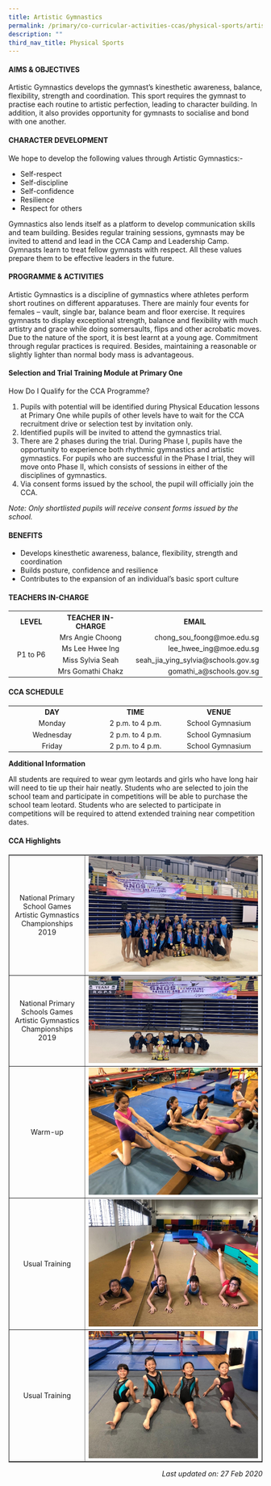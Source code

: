 ```yaml
---
title: Artistic Gymnastics
permalink: /primary/co-curricular-activities-ccas/physical-sports/artistic-gymnastics/
description: ""
third_nav_title: Physical Sports
---
```

<h4><strong>AIMS &amp; OBJECTIVES</strong></h4>
<p>Artistic Gymnastics develops the gymnast&rsquo;s kinesthetic awareness, balance, flexibility, strength and coordination. This sport requires the gymnast to practise each routine to artistic perfection, leading to character building. In addition, it also provides opportunity for gymnasts to socialise and bond with one another.</p>
<h4><strong>CHARACTER DEVELOPMENT</strong></h4>
<p>We hope to develop the following values through Artistic Gymnastics:-</p>
<ul>
<li>Self-respect</li>
<li>Self-discipline</li>
<li>Self-confidence</li>
<li>Resilience</li>
<li>Respect for others</li>
</ul>
<p>Gymnastics also lends itself as a platform to develop communication skills and team building. Besides regular training sessions, gymnasts may be invited to attend and lead in the CCA Camp and Leadership Camp. Gymnasts learn to treat fellow gymnasts with respect. All these values prepare them to be effective leaders in the future.</p>
<h4><strong>PROGRAMME &amp; ACTIVITIES</strong></h4>
<p>Artistic Gymnastics is a discipline of gymnastics where athletes perform short routines on different apparatuses. There are mainly four events for females &ndash; vault, single bar, balance beam and floor exercise. It requires gymnasts to display exceptional strength, balance and flexibility with much artistry and grace while doing somersaults, flips and other acrobatic moves. Due to the nature of the sport, it is best learnt at a young age. Commitment through regular practices is required. Besides, maintaining a reasonable or slightly lighter than normal body mass is advantageous.</p>
<h4><strong>Selection and Trial Training Module at Primary One</strong></h4>
<p>How Do I Qualify for the CCA Programme?</p>
<ol>
<li>Pupils with potential will be identified during Physical Education lessons at Primary One while pupils of other levels have to wait for the CCA recruitment drive or selection test by invitation only.</li>
<li>Identified pupils will be invited to attend the gymnastics trial.</li>
<li>There are 2 phases during the trial. During Phase I, pupils have the opportunity to experience both rhythmic gymnastics and artistic gymnastics. For pupils who are successful in the Phase I trial, they will move onto Phase II, which consists of sessions in either of the disciplines of gymnastics.</li>
<li>Via consent forms issued by the school, the pupil will officially join the CCA.</li>
</ol>
<p><em>Note: Only shortlisted pupils will receive consent forms issued by the school.</em></p>
<h4><strong>BENEFITS</strong></h4>
<ul>
<li>Develops kinesthetic awareness, balance, flexibility, strength and coordination</li>
<li>Builds posture, confidence and resilience</li>
<li>Contributes to the expansion of an individual&rsquo;s basic sport culture</li>
</ul>
<h4><strong>TEACHERS IN-CHARGE</strong></h4>
<table>
<tbody>
<tr>
<th style="text-align: center;">LEVEL</th>
<th style="text-align: center;">TEACHER IN-CHARGE</th>
<th style="text-align: center;">EMAIL</th>
</tr>
<tr>
<td style="text-align: center;" rowspan="4" width="124">P1 to P6</td>
<td style="text-align: center;" width="223">Mrs Angie Choong</td>
<td style="text-align: right;" width="269">chong_sou_foong@moe.edu.sg</td>
</tr>
<tr>
<td style="text-align: center;" width="223">Ms Lee Hwee Ing</td>
<td style="text-align: right;" width="269">lee_hwee_ing@moe.edu.sg</td>
</tr>
<tr>
<td style="text-align: center;" width="223">Miss Sylvia Seah</td>
<td style="text-align: right;" width="269">seah_jia_ying_sylvia@schools.gov.sg</td>
</tr>
<tr>
<td style="text-align: center;" width="223">Mrs Gomathi Chakz</td>
<td style="text-align: right;" width="269">gomathi_a@schools.gov.sg</td>
</tr>
</tbody>
</table>
<h4><strong>CCA SCHEDULE</strong></h4>
<table>
<tbody>
<tr>
<th style="text-align: center;">DAY</th>
<th style="text-align: center;">TIME</th>
<th style="text-align: center;">VENUE</th>
</tr>
<tr>
<td style="text-align: center;" width="205">Monday</td>
<td style="text-align: center;" width="205">2 p.m. to 4 p.m.</td>
<td style="text-align: center;" width="205">School Gymnasium</td>
</tr>
<tr>
<td style="text-align: center;" width="205">Wednesday</td>
<td style="text-align: center;" width="205">2 p.m. to 4 p.m.</td>
<td style="text-align: center;" width="205">School Gymnasium</td>
</tr>
<tr>
<td style="text-align: center;" width="205">Friday</td>
<td style="text-align: center;" width="205">2 p.m. to 4 p.m.</td>
<td style="text-align: center;" width="205">School Gymnasium</td>
</tr>
</tbody>
</table>
<p><strong>Additional Information</strong></p>
<p>All students are required to wear gym leotards and girls who have long hair will need to tie up their hair neatly. Students who are selected to join the school team and participate in competitions will be able to purchase the school team leotard. Students who are selected to participate in competitions will be required to attend extended training near competition dates.</p>
<h4><strong>CCA Highlights</strong></h4>
<table style="border-collapse: collapse; width: 100%;" border="1">
<tbody>
<tr>
<td style="width: 30%; text-align: center;">National Primary School Games Artistic Gymnastics Championships 2019</td>
<td style="width: 70%;"><img src="/images/ag1.jpg"></td>
</tr>
<tr>
<td style="width: 30%; text-align: center;">National Primary Schools Games Artistic Gymnastics Championships 2019</td>
<td style="width: 70%;"><img src="/images/ag2.jpg"></td>
</tr>
<tr>
<td style="width: 30%; text-align: center;">Warm-up</td>
<td style="width: 70%;"><img src="/images/ag3.jpg"></td>
</tr>
<tr>
<td style="width: 30%; text-align: center;">Usual Training</td>
<td style="width: 70%;"><img src="/images/ag4.jpg"></td>
</tr>
<tr>
<td style="width: 30%; text-align: center;">Usual Training</td>
<td style="width: 70%;"><img src="/images/ag5.jpg"></td>
</tr>
</tbody>
</table>
<p style="text-align: right;"><em>Last updated on: 27 Feb 2020</em></p>